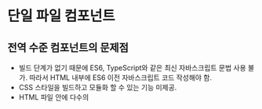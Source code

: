 # 단일 파일 컴포넌트

## 전역 수준 컴포넌트의 문제점
* 빌드 단계가 없기 때문에 ES6, TypeScript와 같은 최신 자바스크립트 문법 사용 불가. 따라서 HTML 내부에 ES6 이전 자바스크립트 코드 작성해야 함.
* CSS 스타일을 빌드하고 모듈화 할 수 있는 기능 미제공.
* HTML 파일 안에 다수의 <template> 태그가 존재하기 때문에 구분이 쉽지 않음.

## vue-loader
vue-cli가 제공하는 webpack, webpack-simple, pwa 템플릿에는 vue-loader가 존재한다. vue-loader는 .vue 파일 내의 <template />, <script />, <style /> 태그를 파싱하고, 다른 로더들을 활용해 하나의 모듈로 조합한다. 특히 css-loader로 CSS 스타일을 처리하고 모듈화한다.
